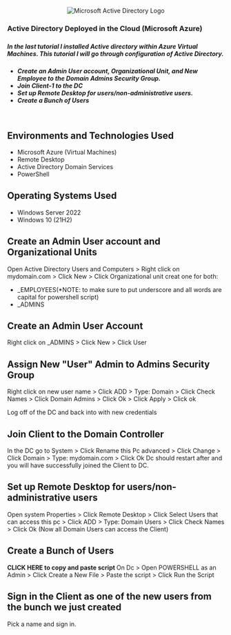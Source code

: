 <p align="center">
<img src="https://i.imgur.com/iKPzneQ.png" alt="Microsoft Active Directory Logo"/>
</p>

<h3>Active Directory Deployed in the Cloud (Microsoft Azure)<h3/>
  
<h5>In the last tutorial I installed Active directory within Azure Virtual Machines. This tutorial I will go through configuration of Active Directory.<h5/>

- Create an Admin User account, Organizational Unit, and New Employee to the Domain Admins Security Group. 
- Join Client-1 to the DC
- Set up Remote Desktop for users/non-administrative users.
- Create a Bunch of Users
<br />

<h2>Environments and Technologies Used</h2>

- Microsoft Azure (Virtual Machines)
- Remote Desktop
- Active Directory Domain Services
- PowerShell

<h2>Operating Systems Used </h2>

- Windows Server 2022
- Windows 10 (21H2)
  
 <h2> Create an Admin User account and Organizational Units </h2>
 <p>Open Active Directory Users and Computers > Right click on mydomain.com > Click New > Click Organizational unit creat one for both: </p>
 
- _EMPLOYEES(*NOTE: to make sure to put underscore and all words are capital for powershell script)
- _ADMINS

 <h2>Create an Admin User Account</h2>
 <a>Right click on _ADMINS > Click New > Click User</a>
 
<h2>Assign New "User" Admin to Admins Security Group </h2>
 <p>Right click on new user name > Click ADD > Type: Domain > Click Check Names > Click Domain Admins > Click Ok > Click Apply > Click ok</p>
  
<a>Log off of the DC and back into with new credentials</a>
  
<h2> Join Client to the Domain Controller</h2>
<a> In the DC go to System > Click Rename this Pc advanced > Click Change > Click Domain > Type: mydomain.com > Click Ok </a>
Dc should restart after and you will have successfully joined the Client to DC.
  
<h2>Set up Remote Desktop for users/non-administrative users</h2>
<a> Open system Properties > Click Remote Desktop > Click Select Users that can access this pc > Click ADD > Type: Domain Users > Click Check Names > Click Ok </a>
(Now all Domain Users can access the Client)
  
<h2> Create a Bunch of Users</h2>
  <b> <https://github.com/AsiaPonder001/BunchofUsers/blob/main/README.md?plain=1> CLICK HERE</a> to copy and paste script </b>
<a> On Dc > Open POWERSHELL as an Admin > Click Create a New File > Paste the script > Click Run the Script </a>

<h2> Sign in the Client as one of the new users from the bunch we just created</h2>
Pick a name and sign in.
